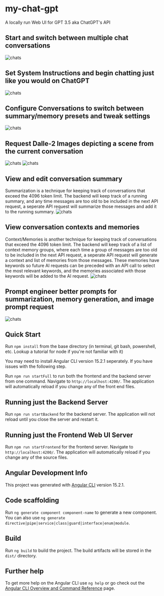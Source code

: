 # my-chat-gpt
A locally run Web UI for GPT 3.5 aka ChatGPT's API

## Start and switch between multiple chat conversations
![chats](https://github.com/michaelnutt02/my-chat-gpt/blob/master/readme_images/chats.PNG?raw=true)

## Set System Instructions and begin chatting just like you would on ChatGPT
![chats](https://github.com/michaelnutt02/my-chat-gpt/blob/master/readme_images/conversation.PNG?raw=true)

## Configure Conversations to switch between summary/memory presets and tweak settings
![chats](https://github.com/michaelnutt02/my-chat-gpt/blob/master/readme_images/chat-configurations.PNG?raw=true)

## Request Dalle-2 Images depicting a scene from the current conversation
![chats](https://github.com/michaelnutt02/my-chat-gpt/blob/master/readme_images/hourglass.PNG?raw=true)
![chats](https://github.com/michaelnutt02/my-chat-gpt/blob/master/readme_images/space.PNG?raw=true)

## View and edit conversation summary
Summarization is a technique for keeping track of conversations that exceed the 4096 token limit.  The backend will keep track of a running summary, and any time messages are too old to be included in the next API request, a seperate API request will summarize those messages and add it to the running summary.
![chats](https://github.com/michaelnutt02/my-chat-gpt/blob/master/readme_images/summary.PNG?raw=true)

## View conversation contexts and memories
Context/Memories is another technique for keeping track of conversations that exceed the 4096 token limit.  The backend will keep track of a list of context memory groups, where each time a group of messages are too old to be included in the next API request, a seperate API request will generate a context and list of memories from those messages.  These memories have keywords so future AI requests can be preceded with an API call to select the most relevant keywords, and the memories associated with those keywords will be added to the AI request.
![chats](https://github.com/michaelnutt02/my-chat-gpt/blob/master/readme_images/context-memories.PNG?raw=true)

## Prompt engineer better prompts for summarization, memory generation, and image prompt request
![chats](https://github.com/michaelnutt02/my-chat-gpt/blob/master/readme_images/overall-settings.PNG?raw=true)

## Quick Start

Run `npm install` from the base directory (in terminal, git bash, powershell, etc.  Lookup a tutorial for node if you're not familiar with it)

You may need to install Angular CLI version 15.2.1 seperately. If you have issues with the following step.

Run `npm run startFull` to run both the frontend and the backend server from one command. Navigate to `http://localhost:4200/`. The application will automatically reload if you change any of the front end files.

## Running just the Backend Server

Run `npm run startBackend` for the backend server. The application will not reload until you close the server and restart it.

## Running just the Frontend Web UI Server

Run `npm run startFrontend` for the frontend server. Navigate to `http://localhost:4200/`. The application will automatically reload if you change any of the source files.

## Angular Development Info

This project was generated with [Angular CLI](https://github.com/angular/angular-cli) version 15.2.1.

## Code scaffolding

Run `ng generate component component-name` to generate a new component. You can also use `ng generate directive|pipe|service|class|guard|interface|enum|module`.

## Build

Run `ng build` to build the project. The build artifacts will be stored in the `dist/` directory.

## Further help

To get more help on the Angular CLI use `ng help` or go check out the [Angular CLI Overview and Command Reference](https://angular.io/cli) page.
